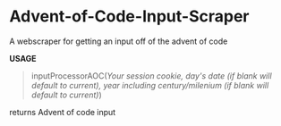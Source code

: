 # Advent-of-Code-Input-Scraper
A webscraper for getting an input off of the advent of code

**USAGE**
> inputProcessorAOC(*Your session cookie, day's date (if blank will default to current), year including century/milenium (if blank will default to current)*)
> 
returns Advent of code input
